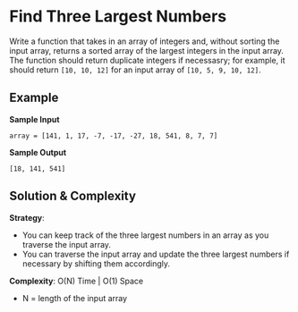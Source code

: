 # Find Three Largest Numbers  
Write a function that takes in an array of integers and, without sorting the input array, returns a sorted array of the largest integers in the input array.  
The function should return duplicate integers if necessasry; for example, it should return `[10, 10, 12]` for an input array of `[10, 5, 9, 10, 12]`.  

## Example  
**Sample Input**  
```
array = [141, 1, 17, -7, -17, -27, 18, 541, 8, 7, 7]
```

**Sample Output**  
```
[18, 141, 541]
```

## Solution & Complexity  
__Strategy__:  
* You can keep track of the three largest numbers in an array as you traverse the input array.  
* You can traverse the input array and update the three largest numbers if necessary by shifting them accordingly.  

__Complexity__: O(N) Time | O(1) Space  
* N = length of the input array